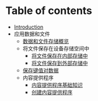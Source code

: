 # Table of contents

* [Introduction](README.md)
* 应用数据和文件
  * [数据和文件存储概览](data-storage/data-storage.md)
  * 将文件保存在设备存储空间中
    * [将文件保存在内部存储中](data-storage/files/internal.md)
    * [将文件保存到外部存储中](data-storage/files/external.md)
  * [保存键值对数据](data-storage/shared-preferences.md)
  * 内容提供程序
    * [内容提供程序基础知识](data-storage/providers/content-provider-basics.md)
    * [创建内容提供程序](data-storage/providers/content-provider-creating.md)

